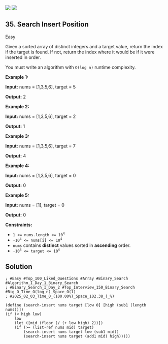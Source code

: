 [![](https://img.shields.io/github/stars/LeetCode-in-Racket/LeetCode-in-Racket?label=Stars&style=flat-square)](https://github.com/LeetCode-in-Racket/LeetCode-in-Racket)
[![](https://img.shields.io/github/forks/LeetCode-in-Racket/LeetCode-in-Racket?label=Fork%20me%20on%20GitHub%20&style=flat-square)](https://github.com/LeetCode-in-Racket/LeetCode-in-Racket/fork)

## 35\. Search Insert Position

Easy

Given a sorted array of distinct integers and a target value, return the index if the target is found. If not, return the index where it would be if it were inserted in order.

You must write an algorithm with `O(log n)` runtime complexity.

**Example 1:**

**Input:** nums = [1,3,5,6], target = 5

**Output:** 2

**Example 2:**

**Input:** nums = [1,3,5,6], target = 2

**Output:** 1

**Example 3:**

**Input:** nums = [1,3,5,6], target = 7

**Output:** 4

**Example 4:**

**Input:** nums = [1,3,5,6], target = 0

**Output:** 0

**Example 5:**

**Input:** nums = [1], target = 0

**Output:** 0

**Constraints:**

*   <code>1 <= nums.length <= 10<sup>4</sup></code>
*   <code>-10<sup>4</sup> <= nums[i] <= 10<sup>4</sup></code>
*   `nums` contains **distinct** values sorted in **ascending** order.
*   <code>-10<sup>4</sup> <= target <= 10<sup>4</sup></code>

## Solution

```racket
; #Easy #Top_100_Liked_Questions #Array #Binary_Search #Algorithm_I_Day_1_Binary_Search
; #Binary_Search_I_Day_2 #Top_Interview_150_Binary_Search #Big_O_Time_O(log_n)_Space_O(1)
; #2025_02_03_Time_0_(100.00%)_Space_102.38_(_%)

(define (search-insert nums target [low 0] [high (sub1 (length nums))])
(if (< high low)
    low
    (let ([mid (floor (/ (+ low high) 2))])
    (if (>= (list-ref nums mid) target)
        (search-insert nums target low (sub1 mid))
        (search-insert nums target (add1 mid) high)))))
```